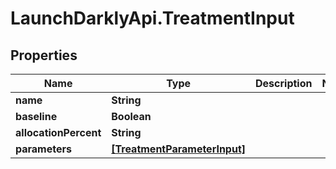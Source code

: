 # LaunchDarklyApi.TreatmentInput

## Properties

Name | Type | Description | Notes
------------ | ------------- | ------------- | -------------
**name** | **String** |  | 
**baseline** | **Boolean** |  | 
**allocationPercent** | **String** |  | 
**parameters** | [**[TreatmentParameterInput]**](TreatmentParameterInput.md) |  | 



